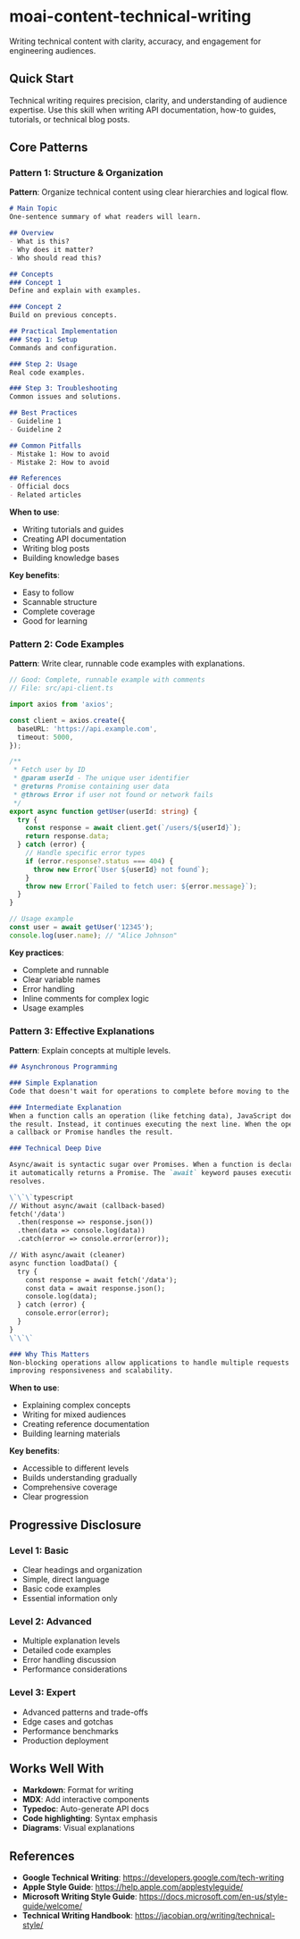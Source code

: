 # moai-content-technical-writing

Writing technical content with clarity, accuracy, and engagement for engineering audiences.

## Quick Start

Technical writing requires precision, clarity, and understanding of audience expertise. Use this skill when writing API documentation, how-to guides, tutorials, or technical blog posts.

## Core Patterns

### Pattern 1: Structure & Organization

**Pattern**: Organize technical content using clear hierarchies and logical flow.

```markdown
# Main Topic
One-sentence summary of what readers will learn.

## Overview
- What is this?
- Why does it matter?
- Who should read this?

## Concepts
### Concept 1
Define and explain with examples.

### Concept 2
Build on previous concepts.

## Practical Implementation
### Step 1: Setup
Commands and configuration.

### Step 2: Usage
Real code examples.

### Step 3: Troubleshooting
Common issues and solutions.

## Best Practices
- Guideline 1
- Guideline 2

## Common Pitfalls
- Mistake 1: How to avoid
- Mistake 2: How to avoid

## References
- Official docs
- Related articles
```

**When to use**:
- Writing tutorials and guides
- Creating API documentation
- Writing blog posts
- Building knowledge bases

**Key benefits**:
- Easy to follow
- Scannable structure
- Complete coverage
- Good for learning

### Pattern 2: Code Examples

**Pattern**: Write clear, runnable code examples with explanations.

```typescript
// Good: Complete, runnable example with comments
// File: src/api-client.ts

import axios from 'axios';

const client = axios.create({
  baseURL: 'https://api.example.com',
  timeout: 5000,
});

/**
 * Fetch user by ID
 * @param userId - The unique user identifier
 * @returns Promise containing user data
 * @throws Error if user not found or network fails
 */
export async function getUser(userId: string) {
  try {
    const response = await client.get(`/users/${userId}`);
    return response.data;
  } catch (error) {
    // Handle specific error types
    if (error.response?.status === 404) {
      throw new Error(`User ${userId} not found`);
    }
    throw new Error(`Failed to fetch user: ${error.message}`);
  }
}

// Usage example
const user = await getUser('12345');
console.log(user.name); // "Alice Johnson"
```

**Key practices**:
- Complete and runnable
- Clear variable names
- Error handling
- Inline comments for complex logic
- Usage examples

### Pattern 3: Effective Explanations

**Pattern**: Explain concepts at multiple levels.

```markdown
## Asynchronous Programming

### Simple Explanation
Code that doesn't wait for operations to complete before moving to the next line.

### Intermediate Explanation
When a function calls an operation (like fetching data), JavaScript doesn't wait for
the result. Instead, it continues executing the next line. When the operation completes,
a callback or Promise handles the result.

### Technical Deep Dive

Async/await is syntactic sugar over Promises. When a function is declared with `async`,
it automatically returns a Promise. The `await` keyword pauses execution until the Promise
resolves.

\`\`\`typescript
// Without async/await (callback-based)
fetch('/data')
  .then(response => response.json())
  .then(data => console.log(data))
  .catch(error => console.error(error));

// With async/await (cleaner)
async function loadData() {
  try {
    const response = await fetch('/data');
    const data = await response.json();
    console.log(data);
  } catch (error) {
    console.error(error);
  }
}
\`\`\`

### Why This Matters
Non-blocking operations allow applications to handle multiple requests simultaneously,
improving responsiveness and scalability.
```

**When to use**:
- Explaining complex concepts
- Writing for mixed audiences
- Creating reference documentation
- Building learning materials

**Key benefits**:
- Accessible to different levels
- Builds understanding gradually
- Comprehensive coverage
- Clear progression

## Progressive Disclosure

### Level 1: Basic
- Clear headings and organization
- Simple, direct language
- Basic code examples
- Essential information only

### Level 2: Advanced
- Multiple explanation levels
- Detailed code examples
- Error handling discussion
- Performance considerations

### Level 3: Expert
- Advanced patterns and trade-offs
- Edge cases and gotchas
- Performance benchmarks
- Production deployment

## Works Well With

- **Markdown**: Format for writing
- **MDX**: Add interactive components
- **Typedoc**: Auto-generate API docs
- **Code highlighting**: Syntax emphasis
- **Diagrams**: Visual explanations

## References

- **Google Technical Writing**: https://developers.google.com/tech-writing
- **Apple Style Guide**: https://help.apple.com/applestyleguide/
- **Microsoft Writing Style Guide**: https://docs.microsoft.com/en-us/style-guide/welcome/
- **Technical Writing Handbook**: https://jacobian.org/writing/technical-style/
